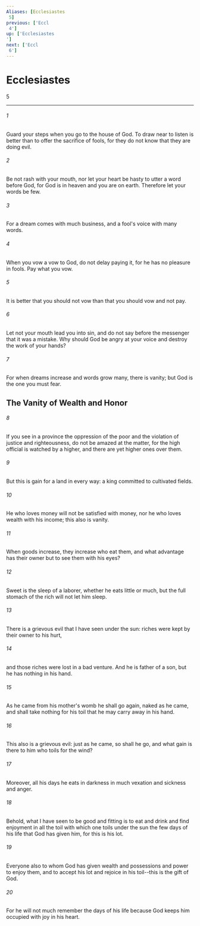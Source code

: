 ```yaml
---
Aliases: [Ecclesiastes 5]
previous: ['Eccl 4']
up: ['Ecclesiastes']
next: ['Eccl 6']
---
```

# Ecclesiastes 5

***
 

###### 1 
Guard your steps when you go to the house of God. To draw near to listen is better than to offer the sacrifice of fools, for they do not know that they are doing evil.  

###### 2 
Be not rash with your mouth, nor let your heart be hasty to utter a word before God, for God is in heaven and you are on earth. Therefore let your words be few.  

###### 3 
For a dream comes with much business, and a fool's voice with many words.  

###### 4 
When you vow a vow to God, do not delay paying it, for he has no pleasure in fools. Pay what you vow.  

###### 5 
It is better that you should not vow than that you should vow and not pay.  

###### 6 
Let not your mouth lead you into sin, and do not say before the messenger that it was a mistake. Why should God be angry at your voice and destroy the work of your hands?  

###### 7 
For when dreams increase and words grow many, there is vanity; but God is the one you must fear.  ## The Vanity of Wealth and Honor  

###### 8 
If you see in a province the oppression of the poor and the violation of justice and righteousness, do not be amazed at the matter, for the high official is watched by a higher, and there are yet higher ones over them.  

###### 9 
But this is gain for a land in every way: a king committed to cultivated fields.  

###### 10 
He who loves money will not be satisfied with money, nor he who loves wealth with his income; this also is vanity.  

###### 11 
When goods increase, they increase who eat them, and what advantage has their owner but to see them with his eyes?  

###### 12 
Sweet is the sleep of a laborer, whether he eats little or much, but the full stomach of the rich will not let him sleep.  

###### 13 
There is a grievous evil that I have seen under the sun: riches were kept by their owner to his hurt,  

###### 14 
and those riches were lost in a bad venture. And he is father of a son, but he has nothing in his hand.  

###### 15 
As he came from his mother's womb he shall go again, naked as he came, and shall take nothing for his toil that he may carry away in his hand.  

###### 16 
This also is a grievous evil: just as he came, so shall he go, and what gain is there to him who toils for the wind?  

###### 17 
Moreover, all his days he eats in darkness in much vexation and sickness and anger.  

###### 18 
Behold, what I have seen to be good and fitting is to eat and drink and find enjoyment in all the toil with which one toils under the sun the few days of his life that God has given him, for this is his lot.  

###### 19 
Everyone also to whom God has given wealth and possessions and power to enjoy them, and to accept his lot and rejoice in his toil--this is the gift of God.  

###### 20 
For he will not much remember the days of his life because God keeps him occupied with joy in his heart.
